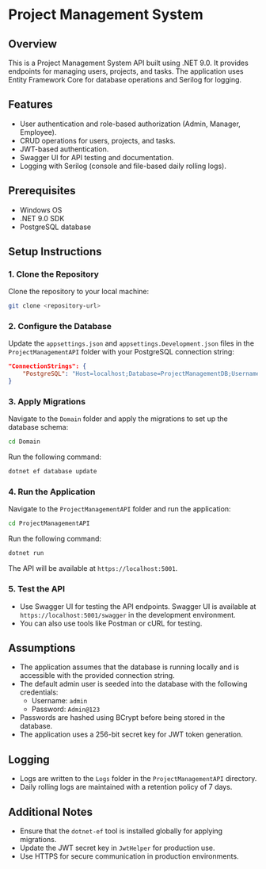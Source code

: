# Project Management System

## Overview

This is a Project Management System API built using .NET 9.0. It provides endpoints for managing users, projects, and tasks. The application uses Entity Framework Core for database operations and Serilog for logging.

## Features

- User authentication and role-based authorization (Admin, Manager, Employee).
- CRUD operations for users, projects, and tasks.
- JWT-based authentication.
- Swagger UI for API testing and documentation.
- Logging with Serilog (console and file-based daily rolling logs).

## Prerequisites

- Windows OS
- .NET 9.0 SDK
- PostgreSQL database

## Setup Instructions

### 1. Clone the Repository

Clone the repository to your local machine:

```bash
git clone <repository-url>
```

### 2. Configure the Database

Update the `appsettings.json` and `appsettings.Development.json` files in the `ProjectManagementAPI` folder with your PostgreSQL connection string:

```json
"ConnectionStrings": {
    "PostgreSQL": "Host=localhost;Database=ProjectManagementDB;Username=your_username;Password=your_password"
}
```

### 3. Apply Migrations

Navigate to the `Domain` folder and apply the migrations to set up the database schema:

```bash
cd Domain
```

Run the following command:

```bash
dotnet ef database update
```

### 4. Run the Application

Navigate to the `ProjectManagementAPI` folder and run the application:

```bash
cd ProjectManagementAPI
```

Run the following command:

```bash
dotnet run
```

The API will be available at `https://localhost:5001`.

### 5. Test the API

- Use Swagger UI for testing the API endpoints. Swagger UI is available at `https://localhost:5001/swagger` in the development environment.
- You can also use tools like Postman or cURL for testing.

## Assumptions

- The application assumes that the database is running locally and is accessible with the provided connection string.
- The default admin user is seeded into the database with the following credentials:
  - Username: `admin`
  - Password: `Admin@123`
- Passwords are hashed using BCrypt before being stored in the database.
- The application uses a 256-bit secret key for JWT token generation.

## Logging

- Logs are written to the `Logs` folder in the `ProjectManagementAPI` directory.
- Daily rolling logs are maintained with a retention policy of 7 days.

## Additional Notes

- Ensure that the `dotnet-ef` tool is installed globally for applying migrations.
- Update the JWT secret key in `JwtHelper` for production use.
- Use HTTPS for secure communication in production environments.
